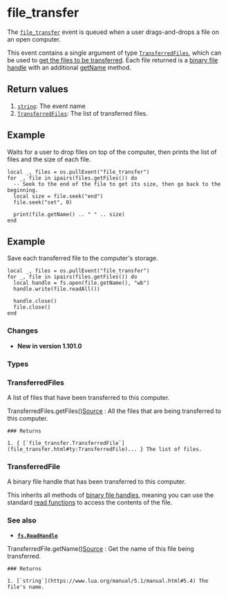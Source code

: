 # file\_transfer

The [`file_transfer`](file_transfer.html) event is queued when a user drags-and-drops a file on an open computer.

This event contains a single argument of type [`TransferredFiles`](file_transfer.html#ty:TransferredFiles), which can be used to [get the files to be
transferred](file_transfer.html#ty:TransferredFiles:getFiles). Each file returned is a [binary file handle](../module/fs.html#ty:ReadHandle) with an
additional [getName](file_transfer.html#ty:TransferredFile:getName) method.

## Return values

1. [`string`](https://www.lua.org/manual/5.1/manual.html#5.4): The event name
2. [`TransferredFiles`](file_transfer.html#ty:TransferredFiles): The list of transferred files.

## Example

Waits for a user to drop files on top of the computer, then prints the list of files and the size of each file.

```
local _, files = os.pullEvent("file_transfer")
for _, file in ipairs(files.getFiles()) do
  -- Seek to the end of the file to get its size, then go back to the beginning.
  local size = file.seek("end")
  file.seek("set", 0)

  print(file.getName() .. " " .. size)
end
```

## Example

Save each transferred file to the computer's storage.

```
local _, files = os.pullEvent("file_transfer")
for _, file in ipairs(files.getFiles()) do
  local handle = fs.open(file.getName(), "wb")
  handle.write(file.readAll())

  handle.close()
  file.close()
end
```

### Changes

* **New in version 1.101.0**

### Types

### TransferredFiles

A list of files that have been transferred to this computer.

TransferredFiles.getFiles()[Source](https://github.com/cc-tweaked/CC-Tweaked/blob/9c0ce27ce6ac568ecdff2a369cf517cb9431279f/projects/core/src/main/java/dan200/computercraft/core/apis/transfer/TransferredFiles.java#L40)
:   All the files that are being transferred to this computer.

    ### Returns

    1. { [`file_transfer.TransferredFile`](file_transfer.html#ty:TransferredFile)... } The list of files.

### TransferredFile

A binary file handle that has been transferred to this computer.

This inherits all methods of [binary file handles](../module/fs.html#ty:ReadHandle), meaning you can use the standard
[read functions](../module/fs.html#ty:ReadHandle:read) to access the contents of the file.

### See also

* **[`fs.ReadHandle`](../module/fs.html#ty:ReadHandle)**

TransferredFile.getName()[Source](https://github.com/cc-tweaked/CC-Tweaked/blob/9c0ce27ce6ac568ecdff2a369cf517cb9431279f/projects/core/src/main/java/dan200/computercraft/core/apis/transfer/TransferredFile.java#L38)
:   Get the name of this file being transferred.

    ### Returns

    1. [`string`](https://www.lua.org/manual/5.1/manual.html#5.4) The file's name.